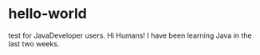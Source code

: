 # hello-world
test for JavaDeveloper users.
Hi Humans!
I have been learning Java in the last two weeks.
